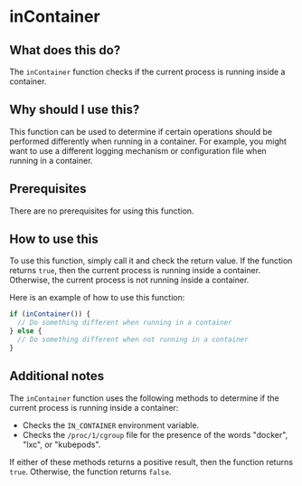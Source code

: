 
  
   # **inContainer**

## What does this do?

The `inContainer` function checks if the current process is running inside a container.

## Why should I use this?

This function can be used to determine if certain operations should be performed differently when running in a container. For example, you might want to use a different logging mechanism or configuration file when running in a container.

## Prerequisites

There are no prerequisites for using this function.

## How to use this

To use this function, simply call it and check the return value. If the function returns `true`, then the current process is running inside a container. Otherwise, the current process is not running inside a container.

Here is an example of how to use this function:

```js
if (inContainer()) {
  // Do something different when running in a container
} else {
  // Do something different when not running in a container
}
```

## Additional notes

The `inContainer` function uses the following methods to determine if the current process is running inside a container:

* Checks the `IN_CONTAINER` environment variable.
* Checks the `/proc/1/cgroup` file for the presence of the words "docker", "lxc", or "kubepods".

If either of these methods returns a positive result, then the function returns `true`. Otherwise, the function returns `false`.
  
  